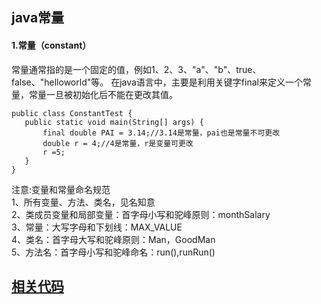 ## java常量  
#### 1.常量（constant）
常量通常指的是一个固定的值，例如1、2、3、"a"、"b"、true、false、"helloworld"等。
在java语言中，主要是利用关键字final来定义一个常量，常量一旦被初始化后不能在更改其值。
 ``` 
 public class ConstantTest {
    public static void main(String[] args) {
        final double PAI = 3.14;//3.14是常量，pai也是常量不可更改
        double r = 4;//4是常量，r是变量可更改 
        r =5;
    }
}
 ``` 
 注意:变量和常量命名规范  
 1、所有变量、方法、类名，见名知意  
 2、类成员变量和局部变量：首字母小写和驼峰原则：monthSalary  
 3、常量：大写字母和下划线：MAX_VALUE  
 4、类名：首字母大写和驼峰原则：Man，GoodMan  
 5、方法名：首字母小写和驼峰命名：run(),runRun()  
 ## [相关代码](https://github.com/zhoumengyuan/JavaBasic/blob/master/java%E5%85%A5%E9%97%A8%E9%98%B6%E6%AE%B5/java%E5%B8%B8%E9%87%8F.md)
